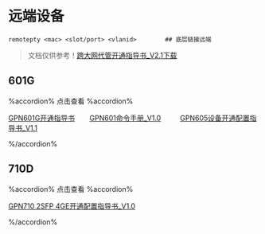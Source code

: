 # 远端设备

```
remotepty <mac> <slot/port> <vlanid>        ## 底层链接远端
```

> 文档仅供参考！[跨大网代管开通指导书_V2.1下载](https://version-1301999062.cos.ap-beijing.myqcloud.com/%E8%B7%A8%E5%A4%A7%E7%BD%91%E4%BB%A3%E7%AE%A1%E5%BC%80%E9%80%9A%E6%8C%87%E5%AF%BC%E4%B9%A6%20.pdf) 

## 601G

%accordion% 点击查看 %accordion%

[GPN601G开通指导书](https://version-1301999062.cos.ap-beijing.myqcloud.com/GPN601G%E5%BC%80%E9%80%9A%E6%8C%87%E5%AF%BC%E4%B9%A6.pdf) <font color="white">----</font>[GPN601命令手册_V1.0](https://version-1301999062.cos.ap-beijing.myqcloud.com/GPN601%E5%91%BD%E4%BB%A4%E6%89%8B%E5%86%8C-V1.0.pdf)<font color="white">------</font>[GPN605设备开通配置指导书_V1.1](https://version-1301999062.cos.ap-beijing.myqcloud.com/GPN605%E8%AE%BE%E5%A4%87%E5%BC%80%E9%80%9A%E9%85%8D%E7%BD%AE%E6%8C%87%E5%AF%BC%E4%B9%A6-v1.1%20.pdf)

%/accordion%

## 710D

%accordion% 点击查看 %accordion%

[GPN710 2SFP 4GE开通配置指导书_V1.0](https://version-1301999062.cos.ap-beijing.myqcloud.com/PTN-GPN710-0001_GPN710-2SFP-4GE%E5%BC%80%E9%80%9A%E9%85%8D%E7%BD%AE%E6%8C%87%E5%AF%BC%E4%B9%A6%EF%BC%88V1.0%EF%BC%89.pdf)

%/accordion%



